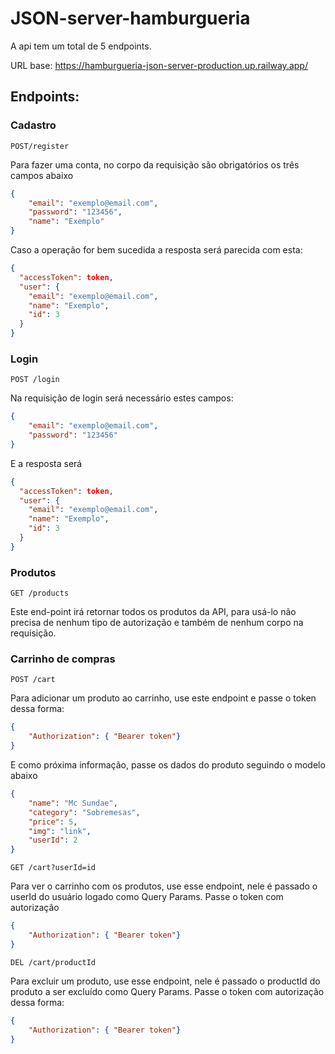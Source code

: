 # JSON-server-hamburgueria

A api tem um total de 5 endpoints.

URL base: https://hamburgueria-json-server-production.up.railway.app/

## Endpoints:

### Cadastro

`POST/register`

Para fazer uma conta, no corpo da requisição são obrigatórios os três campos abaixo

```json
{
    "email": "exemplo@email.com",
    "password": "123456",
    "name": "Exemplo"
}
```

Caso a operação for bem sucedida a resposta será parecida com esta:

```json
{
  "accessToken": token,
  "user": {
    "email": "exemplo@email.com",
    "name": "Exemplo",
    "id": 3
  }
}
```

### Login

`POST /login`

Na requisição de login será necessário estes campos:

```json
{
    "email": "exemplo@email.com",
    "password": "123456"
}
```

E a resposta será

```json
{
  "accessToken": token,
  "user": {
    "email": "exemplo@email.com",
    "name": "Exemplo",
    "id": 3
  }
}
```

### Produtos

`GET /products`

Este end-point irá retornar todos os produtos da API, para usá-lo não precisa de nenhum tipo de autorização e também de nenhum corpo na requisição.

### Carrinho de compras

`POST /cart`

Para adicionar um produto ao carrinho, use este endpoint e passe o token dessa forma:

```json
{
    "Authorization": { "Bearer token"}
}
```

E como próxima informação, passe os dados do produto seguindo o modelo abaixo

```json
{
    "name": "Mc Sundae",
    "category": "Sobremesas",
    "price": 5,
    "img": "link",
    "userId": 2
}
```

`GET /cart?userId=id`

Para ver o carrinho com os produtos, use esse endpoint, nele é passado o userId do usuário logado como Query Params. Passe o token com autorização

```json
{
    "Authorization": { "Bearer token"}
}
```

`DEL /cart/productId`

Para excluir um produto, use esse endpoint, nele é passado o productId do produto a ser excluído como Query Params. Passe o token com autorização dessa forma:

```json
{
    "Authorization": { "Bearer token"}
}
```
